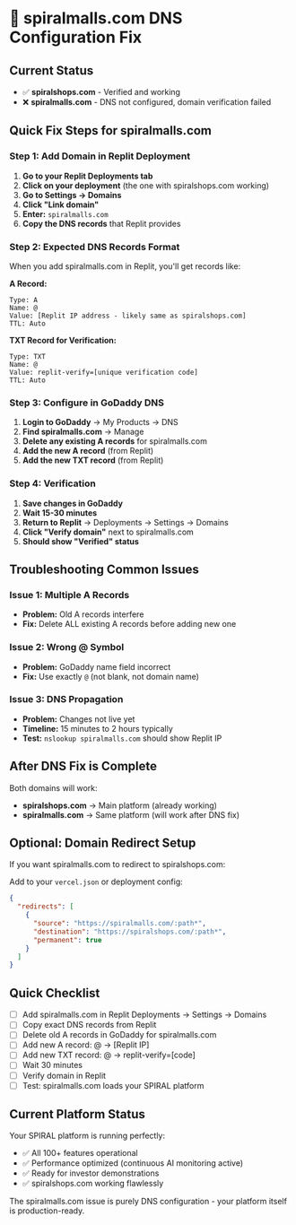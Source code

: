 # 🔧 spiralmalls.com DNS Configuration Fix

## Current Status
- ✅ **spiralshops.com** - Verified and working
- ❌ **spiralmalls.com** - DNS not configured, domain verification failed

## Quick Fix Steps for spiralmalls.com

### Step 1: Add Domain in Replit Deployment
1. **Go to your Replit Deployments tab**
2. **Click on your deployment** (the one with spiralshops.com working)
3. **Go to Settings → Domains**
4. **Click "Link domain"**
5. **Enter:** `spiralmalls.com`
6. **Copy the DNS records** that Replit provides

### Step 2: Expected DNS Records Format
When you add spiralmalls.com in Replit, you'll get records like:

**A Record:**
```
Type: A
Name: @
Value: [Replit IP address - likely same as spiralshops.com]
TTL: Auto
```

**TXT Record for Verification:**
```
Type: TXT
Name: @
Value: replit-verify=[unique verification code]
TTL: Auto
```

### Step 3: Configure in GoDaddy DNS
1. **Login to GoDaddy** → My Products → DNS
2. **Find spiralmalls.com** → Manage
3. **Delete any existing A records** for spiralmalls.com
4. **Add the new A record** (from Replit)
5. **Add the new TXT record** (from Replit)

### Step 4: Verification
1. **Save changes in GoDaddy**
2. **Wait 15-30 minutes**
3. **Return to Replit** → Deployments → Settings → Domains
4. **Click "Verify domain"** next to spiralmalls.com
5. **Should show "Verified" status**

## Troubleshooting Common Issues

### Issue 1: Multiple A Records
- **Problem:** Old A records interfere
- **Fix:** Delete ALL existing A records before adding new one

### Issue 2: Wrong @ Symbol
- **Problem:** GoDaddy name field incorrect
- **Fix:** Use exactly `@` (not blank, not domain name)

### Issue 3: DNS Propagation
- **Problem:** Changes not live yet
- **Timeline:** 15 minutes to 2 hours typically
- **Test:** `nslookup spiralmalls.com` should show Replit IP

## After DNS Fix is Complete

Both domains will work:
- **spiralshops.com** → Main platform (already working)
- **spiralmalls.com** → Same platform (will work after DNS fix)

## Optional: Domain Redirect Setup
If you want spiralmalls.com to redirect to spiralshops.com:

Add to your `vercel.json` or deployment config:
```json
{
  "redirects": [
    {
      "source": "https://spiralmalls.com/:path*",
      "destination": "https://spiralshops.com/:path*",
      "permanent": true
    }
  ]
}
```

## Quick Checklist
- [ ] Add spiralmalls.com in Replit Deployments → Settings → Domains
- [ ] Copy exact DNS records from Replit
- [ ] Delete old A records in GoDaddy for spiralmalls.com
- [ ] Add new A record: @ → [Replit IP]
- [ ] Add new TXT record: @ → replit-verify=[code]
- [ ] Wait 30 minutes
- [ ] Verify domain in Replit
- [ ] Test: spiralmalls.com loads your SPIRAL platform

## Current Platform Status
Your SPIRAL platform is running perfectly:
- ✅ All 100+ features operational
- ✅ Performance optimized (continuous AI monitoring active)
- ✅ Ready for investor demonstrations
- ✅ spiralshops.com working flawlessly

The spiralmalls.com issue is purely DNS configuration - your platform itself is production-ready.